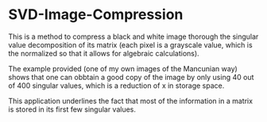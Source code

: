 # SVD-Image-Compression

This is a method to compress a black and white image thorough the singular value decomposition of its matrix (each pixel is a grayscale value, which is the normalized so that it allows for algebraic calculations).

The example provided (one of my own images of the Mancunian way) shows that one can obbtain a good copy of the image by only using 40 out of 400 singular values, which is a reduction of x in storage space.

This application underlines the fact that most of the information in a matrix is stored in its first few singular values.
